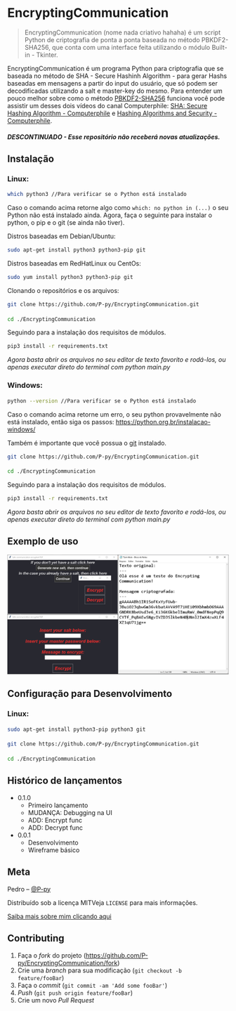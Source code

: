# EncryptingCommunication
> EncryptingCommunication (nome nada criativo hahaha) é um script Python de criptografia de ponta a ponta baseada no método PBKDF2-SHA256, que conta com uma interface feita utilizando o módulo Built-in - Tkinter. 

EncryptingCommunication é um programa Python para criptografia que se baseada no método de SHA - Secure Hashinh Algorithm - para gerar Hashs baseadas em mensagens a partir do input do usuário, que só podem ser decodificadas utilizando a salt e master-key do mesmo. Para entender um pouco melhor sobre como o método [PBKDF2-SHA256](https://docs.python.org/3/library/hashlib.html) funciona você pode assistir um desses dois vídeos do canal Computerphile: [SHA: Secure Hashing Algorithm - Computerphile](https://www.youtube.com/watch?v=DMtFhACPnTY) e [Hashing Algorithms and Security - Computerphile](https://www.youtube.com/watch?v=b4b8ktEV4Bg).

##### DESCONTINUADO - Esse repositório não receberá novas atualizações.

## Instalação

### Linux:
```sh
which python3 //Para verificar se o Python está instalado
```

Caso o comando acima retorne algo como `which: no python in (...)` o seu Python não está instalado ainda. Agora, faça o seguinte para instalar o python, o pip e o git (se ainda não tiver).

Distros baseadas em Debian/Ubuntu:
```sh
sudo apt-get install python3 python3-pip git
```

Distros baseadas em RedHatLinux ou CentOs:
```sh
sudo yum install python3 python3-pip git
```

Clonando o repositórios e os arquivos:
```sh
git clone https://github.com/P-py/EncryptingCommunication.git

cd ./EncryptingCommunication
```

Seguindo para a instalação dos requisitos de módulos.
```sh
pip3 install -r requirements.txt
```

*Agora basta abrir os arquivos no seu editor de texto favorito e rodá-los, ou apenas executar direto do terminal com python main.py*

### Windows:
```sh
python --version //Para verificar se o Python está instalado
```

Caso o comando acima retorne um erro, o seu python provavelmente não está instalado, então siga os passos: https://python.org.br/instalacao-windows/

Também é importante que você possua o [git](https://git-scm.com/) instalado.

```sh
git clone https://github.com/P-py/EncryptingCommunication.git

cd ./EncryptingCommunication
```

Seguindo para a instalação dos requisitos de módulos.
```sh
pip3 install -r requirements.txt
```

*Agora basta abrir os arquivos no seu editor de texto favorito e rodá-los, ou apenas executar direto do terminal com python main.py*

## Exemplo de uso

![](https://github.com/P-py/EncryptingCommunication/blob/main/header0.PNG?raw=true)

## Configuração para Desenvolvimento

### Linux:
```sh
sudo apt-get install python3-pip python3 git

git clone https://github.com/P-py/EncryptingCommunication.git

cd ./EncryptingCommunication
```

## Histórico de lançamentos
* 0.1.0
    * Primeiro lançamento
    * MUDANÇA: Debugging na UI
    * ADD: Encrypt func
    * ADD: Decrypt func
* 0.0.1
    * Desenvolvimento
    * Wireframe básico

## Meta

Pedro – [@P-py](https://twitter.com/curliy1)

Distribuído sob a licença MITVeja `LICENSE` para mais informações.

[Saiba mais sobre mim clicando aqui](https://github.com/P-py/P-py)

## Contributing

1. Faça o _fork_ do projeto (https://github.com/P-py/EncryptingCommunication/fork)
2. Crie uma _branch_ para sua modificação (`git checkout -b feature/fooBar`)
3. Faça o _commit_ (`git commit -am 'Add some fooBar'`)
4. _Push_ (`git push origin feature/fooBar`)
5. Crie um novo _Pull Request_
